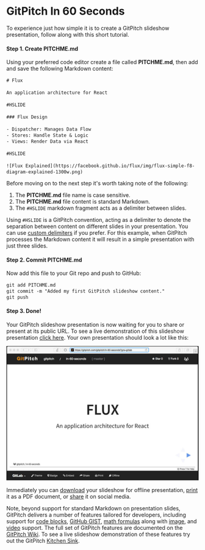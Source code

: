 # GitPitch In 60 Seconds

To experience just how simple it is to create a GitPitch slideshow
presentation, follow along with this short tutorial.

#### Step 1. Create **PITCHME.md**

Using your preferred code editor create a file called **PITCHME.md**, then add 
and save the following Markdown content:

```
# Flux 

An application architecture for React

#HSLIDE

### Flux Design

- Dispatcher: Manages Data Flow
- Stores: Handle State & Logic
- Views: Render Data via React

#HSLIDE

![Flux Explained](https://facebook.github.io/flux/img/flux-simple-f8-diagram-explained-1300w.png)
```

Before moving on to the next step it's worth taking note of the following:

1. The **PITCHME.md** file name is case sensitive.
1. The **PITCHME.md** file content is standard Markdown.
1. The `#HSLIDE` markdown fragment acts as a delimiter between slides.

Using `#HSLIDE` is a GitPitch convention, acting as a delimiter to denote the 
separation between content on different slides in your presentation. You can use 
[custom delimiters](https://github.com/gitpitch/gitpitch/wiki/Custom-Slide-Delimiters) 
if you prefer. For this example, when GitPitch processes the Markdown content it 
will result in a simple presentation with just three slides.


#### Step 2. Commit **PITCHME.md**

Now add this file to your Git repo and push to GitHub:

```
git add PITCHME.md
git commit -m "Added my first GitPitch slideshow content."
git push
```

#### Step 3. Done!

Your GitPitch slideshow presentation is now waiting for you to share or present 
at its public URL. To see a live demonstration of this slideshow presentation 
[click here](https://gitpitch.com/gitpitch/in-60-seconds). Your own 
presentation should look a lot like this:

![Slideshow-In-60-Seconds](/images/slideshow-in-60-seconds.jpg)

Immediately you can [download](https://github.com/gitpitch/gitpitch/wiki/Slideshow-Offline) 
your slideshow for offline presentation, 
[print](https://github.com/gitpitch/gitpitch/wiki/Slideshow-Printing) it as a 
PDF document, or [share](https://github.com/gitpitch/gitpitch/wiki/Slideshow-Sharing) 
it on social media.

Note, beyond support for standard Markdown on presentation slides, GitPitch 
delivers a number of features tailored for developers, including support for 
[code blocks](https://github.com/gitpitch/gitpitch/wiki/Code-Slides), 
[GitHub GIST](https://github.com/gitpitch/gitpitch/wiki/GIST-Slides), 
[math formulas](https://github.com/gitpitch/gitpitch/wiki/Math-Notation-Slides) 
along with [image](https://github.com/gitpitch/gitpitch/wiki/Image-Slides), and 
[video](https://github.com/gitpitch/gitpitch/wiki/Video-Slides) support. The 
full set of GitPitch features are documented on the 
[GitPitch Wiki](https://github.com/gitpitch/gitpitch/wiki). To see a live 
slideshow demonstration of these features try out the GitPitch 
[Kitchen Sink](https://gitpitch.com/gitpitch/kitchen-sink).